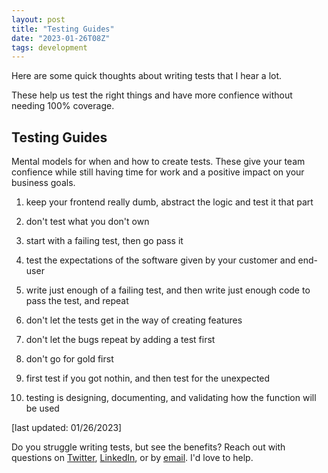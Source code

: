 ```yaml
---
layout: post
title: "Testing Guides"
date: "2023-01-26T08Z"
tags: development
---
```


Here are some quick thoughts about writing tests that I hear a lot.

These help us test the right things and have more confience without needing 100% coverage.

## Testing Guides

Mental models for when and how to create tests. These give your team confience while still having time for work and a positive impact on your business goals.

1. keep your frontend really dumb, abstract the logic and test it that part

2. don't test what you don't own

3. start with a failing test, then go pass it

4. test the expectations of the software given by your customer and end-user

5. write just enough of a failing test, and then write just enough code to pass the test, and repeat

6. don't let the tests get in the way of creating features

7. don't let the bugs repeat by adding a test first

8. don't go for gold first

9. first test if you got nothin, and then test for the unexpected

10. testing is designing, documenting, and validating how the function will be used

[last updated: 01/26/2023]

Do you struggle writing tests, but see the benefits?
Reach out with questions on [Twitter](https://twitter.com/Chance_Smith), [LinkedIn](https://www.linkedin.com/in/chancesmith/), or by [email](mailto:chancesmithb@gmail.com?subject=[Blog]%20The%20Bottleneck%20Label). I'd love to help.